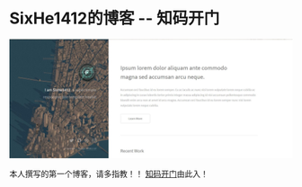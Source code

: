 SixHe1412的博客 -- 知码开门
=============================

![](/images/readme_picture.jpg)

本人撰写的第一个博客，请多指教！！
[知码开门](https://SixHe1412.github.io)由此入！
